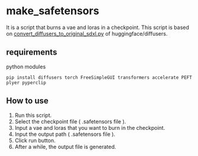 # make_safetensors
It is a script that burns a vae and loras in a checkpoint. This script is based on [convert_diffusers_to_original_sdxl.py](https://github.com/huggingface/diffusers/blob/main/scripts/convert_diffusers_to_original_sdxl.py) of huggingface/diffusers.
## requirements
python modules
```
pip install diffusers torch FreeSimpleGUI transformers accelerate PEFT plyer pyperclip
```
## How to use
1. Run this script.
2. Select the checkpoint file ( .safetensors file ).
3. Input a vae and loras that you want to burn in the checkpoint.  
4. Input the output path ( .safetensors file ).
5. Click run button.
6. After a while, the output file is generated.
